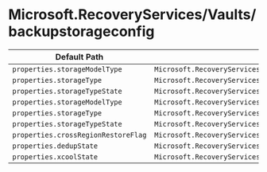 # Microsoft.RecoveryServices/Vaults/backupstorageconfig

| Default Path | Alias |
|---|---|
| `properties.storageModelType` | `Microsoft.RecoveryServices/Vaults/backupstorageconfig/vaultstorageconfig.storageModelType` |
| `properties.storageType` | `Microsoft.RecoveryServices/Vaults/backupstorageconfig/vaultstorageconfig.storageType` |
| `properties.storageTypeState` | `Microsoft.RecoveryServices/Vaults/backupstorageconfig/vaultstorageconfig.storageTypeState` |
| `properties.storageModelType` | `Microsoft.RecoveryServices/vaults/backupstorageconfig/storageModelType` |
| `properties.storageType` | `Microsoft.RecoveryServices/vaults/backupstorageconfig/storageType` |
| `properties.storageTypeState` | `Microsoft.RecoveryServices/vaults/backupstorageconfig/storageTypeState` |
| `properties.crossRegionRestoreFlag` | `Microsoft.RecoveryServices/vaults/backupstorageconfig/crossRegionRestoreFlag` |
| `properties.dedupState` | `Microsoft.RecoveryServices/vaults/backupstorageconfig/dedupState` |
| `properties.xcoolState` | `Microsoft.RecoveryServices/vaults/backupstorageconfig/xcoolState` |


